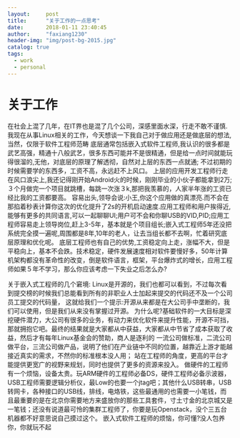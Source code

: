 ```yaml
---
layout:     post
title:      "关于工作的一点思考"
date:       2018-01-11 23:40:45
author:     "faxiang1230"
header-img: "img/post-bg-2015.jpg"
catalog: true
tags:
  - work
  - personal
---
```


# 关于工作
在社会上混了几年，在IT界也是混了几个公司，深感里面水深，行走不敢不谨慎.
我现在从事Linux相关的工作，今天想谈一下我自己对于做应用还是做底层的想法,当然，仅限于软件工程师范畴
底层通常包括嵌入式软件工程师,我认识的很多都是武艺高强，精通十八般武艺，很多东西可能并不是很精通，但是给一点时间就能玩得很溜的,无他，对底层的原理了解透彻，自然对上层的东西一点就通;
不过初期的时候需要学的东西多，工资不高，永远赶不上风口。
上层的应用开发工程师行走在风口浪尖上,我还记得刚开始Android火的时候，刚刚毕业的小伙子都能拿到2万;３个月做完一个项目就跳槽，每跳一次涨３k,那把我羡慕的，人家半年涨的工资已经比我的工资都要高。
容易出头,领导会说:小王,你这个应用做的真漂亮.而不会在那掐着秒表计算你这次的优化提升了2s的开机启动速度.应用工程师和用户挨得近,能够有更多的共同语言,可以一起聊聊UI;用户可不会和你聊USB的VID,PID;应用工程师容易走上领导岗位,赶上3-5年，基本就是个项目组长;嵌入式工程师5年还没把系统完全摸一遍呢,周围都是8年,10年的老人，让去当组长都不去啊，忙着研究底层原理和优化呢。
底层工程师也有自己的优势,工资稳定向上走，涨幅不大，但是平稳向上，基本不会跌。技术稳定，硬件发展速度相对软件要慢好多，50年计算机架构都没有革命性的改变，倒是软件语言，框架，平台爆炸式的增长，应用工程师如果５年不学习，那么你应该考虑一下失业之后怎么办?

关于嵌入式工程师的几个窘境:
Linux是开源的，我们也都可以看到，不过每次看到提交榜的时候我们总能看到所有的非职业人士加起来提交的代码还不及一个公司员工提交的代码量，
这就给我们一个提示:开源从来都是在大公司手中垄断的，我们可以使用，但是我们从来没有掌握过开源。
为什么呢?基础软件的一大目标是深挖硬件潜力，大公司有很多的业务，有动力来优化软件来提升性能，开源不可挡，那就拥抱它吧。最终的结果就是大家都从中获益，大家都从中节省了成本获取了收益，然后才有每年Linux基金会的赞助，商人是逐利的
一流公司做标准，二流公司做平台，三流公司做产品，说明了他们在产业链中不同的位置，越靠近上游才能越接近真实的需求，不然你的标准根本没人用；
站在工程师的角度，更高的平台才能提供更宽广的视野来规划，同时也提供了更多的资源来投入。
做硬件的工程师有一个烦恼，设备太贵。玩ARM硬件的工程师必备DS，硬件工程师必备示波器，USB工程师需要逻辑分析仪，最Low的也要一个jtag吧；其他什么USB转串，USB转网卡，各种接口的USB线，排线，电烙铁，这些最通用的也需要一小笔钱，而且最重要的是在北京你需要地方来盛放你的那些工具套件，寸土寸金的北京城又是一笔钱；还没有说道最可怜的集群工程师了，你要是玩Openstack，没个三五台机器都不好意思说自己摸过这个。
嵌入式软件工程师的烦恼，你可懂?没人包养你，你就玩不起
